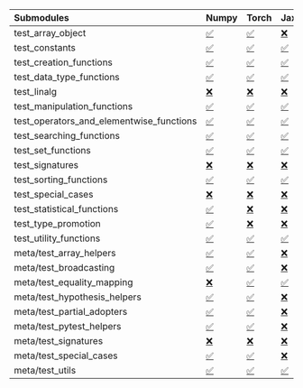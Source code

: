 | Submodules                               | Numpy                                                                                                                           | Torch                                                                                                                           | Jax                                                                                                                             | Tensorflow                                                                                                                      |
|:-----------------------------------------|:--------------------------------------------------------------------------------------------------------------------------------|:--------------------------------------------------------------------------------------------------------------------------------|:--------------------------------------------------------------------------------------------------------------------------------|:--------------------------------------------------------------------------------------------------------------------------------|
| test_array_object                        | <a href="https://github.com/unifyai/ivy/runs/8173834610?check_suite_focus=true" rel="noopener noreferrer" target="_blank">✅</a> | <a href="https://github.com/unifyai/ivy/runs/8173835256?check_suite_focus=true" rel="noopener noreferrer" target="_blank">✅</a> | <a href="https://github.com/unifyai/ivy/runs/8173836081?check_suite_focus=true" rel="noopener noreferrer" target="_blank">❌</a> | <a href="https://github.com/unifyai/ivy/runs/8173836691?check_suite_focus=true" rel="noopener noreferrer" target="_blank">✅</a> |
| test_constants                           | <a href="https://github.com/unifyai/ivy/runs/8173834652?check_suite_focus=true" rel="noopener noreferrer" target="_blank">✅</a> | <a href="https://github.com/unifyai/ivy/runs/8173835305?check_suite_focus=true" rel="noopener noreferrer" target="_blank">✅</a> | <a href="https://github.com/unifyai/ivy/runs/8173836114?check_suite_focus=true" rel="noopener noreferrer" target="_blank">✅</a> | <a href="https://github.com/unifyai/ivy/runs/8173836710?check_suite_focus=true" rel="noopener noreferrer" target="_blank">✅</a> |
| test_creation_functions                  | <a href="https://github.com/unifyai/ivy/runs/8173834681?check_suite_focus=true" rel="noopener noreferrer" target="_blank">✅</a> | <a href="https://github.com/unifyai/ivy/runs/8173835323?check_suite_focus=true" rel="noopener noreferrer" target="_blank">✅</a> | <a href="https://github.com/unifyai/ivy/runs/8173836141?check_suite_focus=true" rel="noopener noreferrer" target="_blank">✅</a> | <a href="https://github.com/unifyai/ivy/runs/8173836727?check_suite_focus=true" rel="noopener noreferrer" target="_blank">✅</a> |
| test_data_type_functions                 | <a href="https://github.com/unifyai/ivy/runs/8173834703?check_suite_focus=true" rel="noopener noreferrer" target="_blank">✅</a> | <a href="https://github.com/unifyai/ivy/runs/8173835352?check_suite_focus=true" rel="noopener noreferrer" target="_blank">✅</a> | <a href="https://github.com/unifyai/ivy/runs/8173836166?check_suite_focus=true" rel="noopener noreferrer" target="_blank">✅</a> | <a href="https://github.com/unifyai/ivy/runs/8173836750?check_suite_focus=true" rel="noopener noreferrer" target="_blank">✅</a> |
| test_linalg                              | <a href="https://github.com/unifyai/ivy/runs/8173834740?check_suite_focus=true" rel="noopener noreferrer" target="_blank">❌</a> | <a href="https://github.com/unifyai/ivy/runs/8173835389?check_suite_focus=true" rel="noopener noreferrer" target="_blank">❌</a> | <a href="https://github.com/unifyai/ivy/runs/8173836185?check_suite_focus=true" rel="noopener noreferrer" target="_blank">❌</a> | <a href="https://github.com/unifyai/ivy/runs/8173836768?check_suite_focus=true" rel="noopener noreferrer" target="_blank">❌</a> |
| test_manipulation_functions              | <a href="https://github.com/unifyai/ivy/runs/8173834766?check_suite_focus=true" rel="noopener noreferrer" target="_blank">✅</a> | <a href="https://github.com/unifyai/ivy/runs/8173835431?check_suite_focus=true" rel="noopener noreferrer" target="_blank">✅</a> | <a href="https://github.com/unifyai/ivy/runs/8173836201?check_suite_focus=true" rel="noopener noreferrer" target="_blank">✅</a> | <a href="https://github.com/unifyai/ivy/runs/8173836784?check_suite_focus=true" rel="noopener noreferrer" target="_blank">✅</a> |
| test_operators_and_elementwise_functions | <a href="https://github.com/unifyai/ivy/runs/8173834785?check_suite_focus=true" rel="noopener noreferrer" target="_blank">✅</a> | <a href="https://github.com/unifyai/ivy/runs/8173835465?check_suite_focus=true" rel="noopener noreferrer" target="_blank">✅</a> | <a href="https://github.com/unifyai/ivy/runs/8173836216?check_suite_focus=true" rel="noopener noreferrer" target="_blank">✅</a> | <a href="https://github.com/unifyai/ivy/runs/8173836801?check_suite_focus=true" rel="noopener noreferrer" target="_blank">✅</a> |
| test_searching_functions                 | <a href="https://github.com/unifyai/ivy/runs/8173834810?check_suite_focus=true" rel="noopener noreferrer" target="_blank">✅</a> | <a href="https://github.com/unifyai/ivy/runs/8173835514?check_suite_focus=true" rel="noopener noreferrer" target="_blank">✅</a> | <a href="https://github.com/unifyai/ivy/runs/8173836232?check_suite_focus=true" rel="noopener noreferrer" target="_blank">✅</a> | <a href="https://github.com/unifyai/ivy/runs/8173836821?check_suite_focus=true" rel="noopener noreferrer" target="_blank">✅</a> |
| test_set_functions                       | <a href="https://github.com/unifyai/ivy/runs/8173834834?check_suite_focus=true" rel="noopener noreferrer" target="_blank">✅</a> | <a href="https://github.com/unifyai/ivy/runs/8173835566?check_suite_focus=true" rel="noopener noreferrer" target="_blank">✅</a> | <a href="https://github.com/unifyai/ivy/runs/8173836248?check_suite_focus=true" rel="noopener noreferrer" target="_blank">✅</a> | <a href="https://github.com/unifyai/ivy/runs/8173836836?check_suite_focus=true" rel="noopener noreferrer" target="_blank">✅</a> |
| test_signatures                          | <a href="https://github.com/unifyai/ivy/runs/8173834852?check_suite_focus=true" rel="noopener noreferrer" target="_blank">❌</a> | <a href="https://github.com/unifyai/ivy/runs/8173835624?check_suite_focus=true" rel="noopener noreferrer" target="_blank">❌</a> | <a href="https://github.com/unifyai/ivy/runs/8173836262?check_suite_focus=true" rel="noopener noreferrer" target="_blank">❌</a> | <a href="https://github.com/unifyai/ivy/runs/8173836864?check_suite_focus=true" rel="noopener noreferrer" target="_blank">❌</a> |
| test_sorting_functions                   | <a href="https://github.com/unifyai/ivy/runs/8173834873?check_suite_focus=true" rel="noopener noreferrer" target="_blank">✅</a> | <a href="https://github.com/unifyai/ivy/runs/8173835669?check_suite_focus=true" rel="noopener noreferrer" target="_blank">✅</a> | <a href="https://github.com/unifyai/ivy/runs/8173836278?check_suite_focus=true" rel="noopener noreferrer" target="_blank">✅</a> | <a href="https://github.com/unifyai/ivy/runs/8173836899?check_suite_focus=true" rel="noopener noreferrer" target="_blank">✅</a> |
| test_special_cases                       | <a href="https://github.com/unifyai/ivy/runs/8173834908?check_suite_focus=true" rel="noopener noreferrer" target="_blank">❌</a> | <a href="https://github.com/unifyai/ivy/runs/8173835712?check_suite_focus=true" rel="noopener noreferrer" target="_blank">❌</a> | <a href="https://github.com/unifyai/ivy/runs/8173836297?check_suite_focus=true" rel="noopener noreferrer" target="_blank">❌</a> | <a href="https://github.com/unifyai/ivy/runs/8173836935?check_suite_focus=true" rel="noopener noreferrer" target="_blank">❌</a> |
| test_statistical_functions               | <a href="https://github.com/unifyai/ivy/runs/8173834942?check_suite_focus=true" rel="noopener noreferrer" target="_blank">✅</a> | <a href="https://github.com/unifyai/ivy/runs/8173835747?check_suite_focus=true" rel="noopener noreferrer" target="_blank">❌</a> | <a href="https://github.com/unifyai/ivy/runs/8173836315?check_suite_focus=true" rel="noopener noreferrer" target="_blank">❌</a> | <a href="https://github.com/unifyai/ivy/runs/8173836971?check_suite_focus=true" rel="noopener noreferrer" target="_blank">❌</a> |
| test_type_promotion                      | <a href="https://github.com/unifyai/ivy/runs/8173834975?check_suite_focus=true" rel="noopener noreferrer" target="_blank">✅</a> | <a href="https://github.com/unifyai/ivy/runs/8173835792?check_suite_focus=true" rel="noopener noreferrer" target="_blank">❌</a> | <a href="https://github.com/unifyai/ivy/runs/8173836330?check_suite_focus=true" rel="noopener noreferrer" target="_blank">❌</a> | <a href="https://github.com/unifyai/ivy/runs/8173837008?check_suite_focus=true" rel="noopener noreferrer" target="_blank">❌</a> |
| test_utility_functions                   | <a href="https://github.com/unifyai/ivy/runs/8173835034?check_suite_focus=true" rel="noopener noreferrer" target="_blank">✅</a> | <a href="https://github.com/unifyai/ivy/runs/8173835819?check_suite_focus=true" rel="noopener noreferrer" target="_blank">✅</a> | <a href="https://github.com/unifyai/ivy/runs/8173836353?check_suite_focus=true" rel="noopener noreferrer" target="_blank">✅</a> | <a href="https://github.com/unifyai/ivy/runs/8173837034?check_suite_focus=true" rel="noopener noreferrer" target="_blank">✅</a> |
| meta/test_array_helpers                  | <a href="https://github.com/unifyai/ivy/runs/8173835058?check_suite_focus=true" rel="noopener noreferrer" target="_blank">✅</a> | <a href="https://github.com/unifyai/ivy/runs/8173835857?check_suite_focus=true" rel="noopener noreferrer" target="_blank">✅</a> | <a href="https://github.com/unifyai/ivy/runs/8173836394?check_suite_focus=true" rel="noopener noreferrer" target="_blank">❌</a> | <a href="https://github.com/unifyai/ivy/runs/8173837064?check_suite_focus=true" rel="noopener noreferrer" target="_blank">✅</a> |
| meta/test_broadcasting                   | <a href="https://github.com/unifyai/ivy/runs/8173835088?check_suite_focus=true" rel="noopener noreferrer" target="_blank">✅</a> | <a href="https://github.com/unifyai/ivy/runs/8173835889?check_suite_focus=true" rel="noopener noreferrer" target="_blank">✅</a> | <a href="https://github.com/unifyai/ivy/runs/8173836427?check_suite_focus=true" rel="noopener noreferrer" target="_blank">❌</a> | <a href="https://github.com/unifyai/ivy/runs/8173837095?check_suite_focus=true" rel="noopener noreferrer" target="_blank">✅</a> |
| meta/test_equality_mapping               | <a href="https://github.com/unifyai/ivy/runs/8173835128?check_suite_focus=true" rel="noopener noreferrer" target="_blank">❌</a> | <a href="https://github.com/unifyai/ivy/runs/8173835910?check_suite_focus=true" rel="noopener noreferrer" target="_blank">✅</a> | <a href="https://github.com/unifyai/ivy/runs/8173836468?check_suite_focus=true" rel="noopener noreferrer" target="_blank">✅</a> | <a href="https://github.com/unifyai/ivy/runs/8173837128?check_suite_focus=true" rel="noopener noreferrer" target="_blank">✅</a> |
| meta/test_hypothesis_helpers             | <a href="https://github.com/unifyai/ivy/runs/8173835159?check_suite_focus=true" rel="noopener noreferrer" target="_blank">✅</a> | <a href="https://github.com/unifyai/ivy/runs/8173835926?check_suite_focus=true" rel="noopener noreferrer" target="_blank">✅</a> | <a href="https://github.com/unifyai/ivy/runs/8173836511?check_suite_focus=true" rel="noopener noreferrer" target="_blank">❌</a> | <a href="https://github.com/unifyai/ivy/runs/8173837167?check_suite_focus=true" rel="noopener noreferrer" target="_blank">✅</a> |
| meta/test_partial_adopters               | <a href="https://github.com/unifyai/ivy/runs/8173835176?check_suite_focus=true" rel="noopener noreferrer" target="_blank">✅</a> | <a href="https://github.com/unifyai/ivy/runs/8173835941?check_suite_focus=true" rel="noopener noreferrer" target="_blank">✅</a> | <a href="https://github.com/unifyai/ivy/runs/8173836543?check_suite_focus=true" rel="noopener noreferrer" target="_blank">❌</a> | <a href="https://github.com/unifyai/ivy/runs/8173837191?check_suite_focus=true" rel="noopener noreferrer" target="_blank">✅</a> |
| meta/test_pytest_helpers                 | <a href="https://github.com/unifyai/ivy/runs/8173835193?check_suite_focus=true" rel="noopener noreferrer" target="_blank">✅</a> | <a href="https://github.com/unifyai/ivy/runs/8173835962?check_suite_focus=true" rel="noopener noreferrer" target="_blank">✅</a> | <a href="https://github.com/unifyai/ivy/runs/8173836582?check_suite_focus=true" rel="noopener noreferrer" target="_blank">❌</a> | <a href="https://github.com/unifyai/ivy/runs/8173837221?check_suite_focus=true" rel="noopener noreferrer" target="_blank">✅</a> |
| meta/test_signatures                     | <a href="https://github.com/unifyai/ivy/runs/8173835205?check_suite_focus=true" rel="noopener noreferrer" target="_blank">❌</a> | <a href="https://github.com/unifyai/ivy/runs/8173835993?check_suite_focus=true" rel="noopener noreferrer" target="_blank">❌</a> | <a href="https://github.com/unifyai/ivy/runs/8173836614?check_suite_focus=true" rel="noopener noreferrer" target="_blank">❌</a> | <a href="https://github.com/unifyai/ivy/runs/8173837257?check_suite_focus=true" rel="noopener noreferrer" target="_blank">❌</a> |
| meta/test_special_cases                  | <a href="https://github.com/unifyai/ivy/runs/8173835225?check_suite_focus=true" rel="noopener noreferrer" target="_blank">✅</a> | <a href="https://github.com/unifyai/ivy/runs/8173836025?check_suite_focus=true" rel="noopener noreferrer" target="_blank">✅</a> | <a href="https://github.com/unifyai/ivy/runs/8173836645?check_suite_focus=true" rel="noopener noreferrer" target="_blank">❌</a> | <a href="https://github.com/unifyai/ivy/runs/8173837288?check_suite_focus=true" rel="noopener noreferrer" target="_blank">✅</a> |
| meta/test_utils                          | <a href="https://github.com/unifyai/ivy/runs/8173835240?check_suite_focus=true" rel="noopener noreferrer" target="_blank">✅</a> | <a href="https://github.com/unifyai/ivy/runs/8173836060?check_suite_focus=true" rel="noopener noreferrer" target="_blank">✅</a> | <a href="https://github.com/unifyai/ivy/runs/8173836672?check_suite_focus=true" rel="noopener noreferrer" target="_blank">✅</a> | <a href="https://github.com/unifyai/ivy/runs/8173837323?check_suite_focus=true" rel="noopener noreferrer" target="_blank">✅</a> |